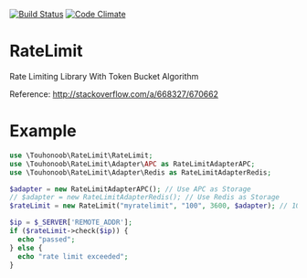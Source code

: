 [![Build Status](https://travis-ci.org/touhonoob/RateLimit.svg)](https://travis-ci.org/touhonoob/RateLimit/)
[![Code Climate](https://codeclimate.com/github/touhonoob/RateLimit/badges/gpa.svg)](https://codeclimate.com/github/touhonoob/RateLimit)
# RateLimit
Rate Limiting Library With Token Bucket Algorithm

Reference: http://stackoverflow.com/a/668327/670662
# Example
````php
use \Touhonoob\RateLimit\RateLimit;
use \Touhonoob\RateLimit\Adapter\APC as RateLimitAdapterAPC;
use \Touhonoob\RateLimit\Adapter\Redis as RateLimitAdapterRedis;

$adapter = new RateLimitAdapterAPC(); // Use APC as Storage
// $adapter = new RateLimitAdapterRedis(); // Use Redis as Storage
$rateLimit = new RateLimit("myratelimit", "100", 3600, $adapter); // 100 Requests / Hour

$ip = $_SERVER['REMOTE_ADDR'];
if ($rateLimit->check($ip)) {
  echo "passed";
} else {
  echo "rate limit exceeded";
}
````
